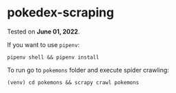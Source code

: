 # pokedex-scraping

Tested on **June 01, 2022**.

If you want to use `pipenv`:
```shell
pipenv shell && pipenv install
```

To run go to `pokemons` folder and execute spider crawling:
```shell
(venv) cd pokemons && scrapy crawl pokemons
```